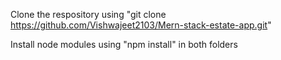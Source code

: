 Clone the respository using "git clone https://github.com/Vishwajeet2103/Mern-stack-estate-app.git"

Install node modules using "npm install" in both folders



